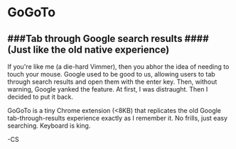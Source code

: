 GoGoTo
===

###Tab through Google search results
####(Just like the old native experience)
---

If you're like me (a die-hard Vimmer), then you abhor the idea of needing to touch your mouse. Google used to be good to us, allowing users to tab through search results and open them with the enter key. Then, without warning, Google yanked the feature. At first, I was distraught. Then I decided to put it back.

GoGoTo is a tiny Chrome extension (<8KB) that replicates the old Google tab-through-results experience exactly as I remember it. No frills, just easy searching. Keyboard is king.

-CS
